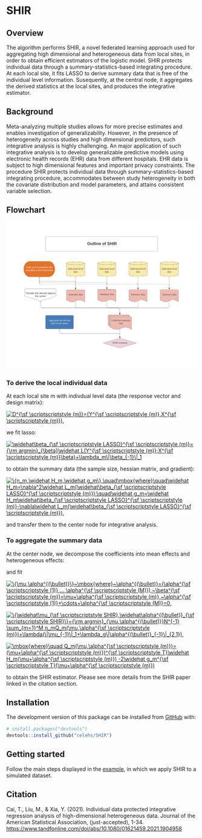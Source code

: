 
# SHIR

<!-- badges: start -->

<!-- badges: end -->

## Overview

The algorithm performs SHIR, a novel federated learning approach used
for aggregating high dimensional and heterogeneous data from local
sites, in order to obtain efficient estimators of the logistic model.
SHIR protects individual data through a summary-statistics-based
integrating procedure. At each local site, it fits LASSO to derive
summary data that is free of the individual level information.
Susequently, at the central node, it aggregates the derived statistics
at the local sites, and produces the integrative estimator.

## Background

Meta-analyzing multiple studies allows for more precise estimates and
enables investigation of generalizability. However, in the presence of
heterogeneity across studies and high dimensional predictors, such
integrative analysis is highly challenging. An major application of such
integrative analysis is to develop generalizable predictive models using
electronic health records (EHR) data from different hospitals. EHR data
is subject to high dimensional features and important privacy
constraints. The procedure SHIR protects individual data through
summary-statistics-based integrating procedure, accommodates between
study heterogeneity in both the covariate distribution and model
parameters, and attains consistent variable selection.

## Flowchart

![Algorithm flowchart](man/figures/Flowchart_SHIR.png)

### To derive the local individual data

At each local site m with indivdual level data (the response vector and design matrix):

<!-- D^{\sf \scriptscriptstyle (m)}=(Y^{\sf \scriptscriptstyle (m)},X^{\sf \scriptscriptstyle (m)}), -->

<a href="https://www.codecogs.com/eqnedit.php?latex=D^{\sf&space;\scriptscriptstyle&space;(m)}=(Y^{\sf&space;\scriptscriptstyle&space;(m)},X^{\sf&space;\scriptscriptstyle&space;(m)})," target="_blank"><img src="https://latex.codecogs.com/gif.latex?D^{\sf&space;\scriptscriptstyle&space;(m)}=(Y^{\sf&space;\scriptscriptstyle&space;(m)},X^{\sf&space;\scriptscriptstyle&space;(m)})," title="D^{\sf \scriptscriptstyle (m)}=(Y^{\sf \scriptscriptstyle (m)},X^{\sf \scriptscriptstyle (m)})," /></a>

we fit lasso:

<!-- \widehat\beta_{\sf \scriptscriptstyle LASSO}^{\sf \scriptscriptstyle (m)}={\rm argmin}_{\beta}\widehat L(Y^{\sf \scriptscriptstyle (m)};X^{\sf \scriptscriptstyle (m)}\beta)+\lambda_m\|\beta_{-1}\|_1 -->

<a href="https://www.codecogs.com/eqnedit.php?latex=\widehat\beta_{\sf&space;\scriptscriptstyle&space;LASSO}^{\sf&space;\scriptscriptstyle&space;(m)}={\rm&space;argmin}_{\beta}\widehat&space;L(Y^{\sf&space;\scriptscriptstyle&space;(m)};X^{\sf&space;\scriptscriptstyle&space;(m)}\beta)&plus;\lambda_m\|\beta_{-1}\|_1," target="_blank"><img src="https://latex.codecogs.com/gif.latex?\widehat\beta_{\sf&space;\scriptscriptstyle&space;LASSO}^{\sf&space;\scriptscriptstyle&space;(m)}={\rm&space;argmin}_{\beta}\widehat&space;L(Y^{\sf&space;\scriptscriptstyle&space;(m)};X^{\sf&space;\scriptscriptstyle&space;(m)}\beta)&plus;\lambda_m\|\beta_{-1}\|_1" title="\widehat\beta_{\sf \scriptscriptstyle LASSO}^{\sf \scriptscriptstyle (m)}={\rm argmin}_{\beta}\widehat L(Y^{\sf \scriptscriptstyle (m)};X^{\sf \scriptscriptstyle (m)}\beta)+\lambda_m\|\beta_{-1}\|_1" /></a>

to obtain the summary data (the sample size, hessian matrix, and gradient):

<!-- \{n_m,\widehat H_m,\widehat g_m\},\quad\mbox{where}\quad\widehat H_m=\nabla^2\widehat L_m(\widehat\beta_{\sf \scriptscriptstyle LASSO}^{\sf \scriptscriptstyle (m)});\quad\widehat g_m=\widehat H_m\widehat\beta_{\sf \scriptscriptstyle LASSO}^{\sf \scriptscriptstyle (m)}-\nabla\widehat L_m(\widehat\beta_{\sf \scriptscriptstyle LASSO}^{\sf \scriptscriptstyle (m)}), -->


<a href="https://www.codecogs.com/eqnedit.php?latex=\{n_m,\widehat&space;H_m,\widehat&space;g_m\},\quad\mbox{where}\quad\widehat&space;H_m=\nabla^2\widehat&space;L_m(\widehat\beta_{\sf&space;\scriptscriptstyle&space;LASSO}^{\sf&space;\scriptscriptstyle&space;(m)});\quad\widehat&space;g_m=\widehat&space;H_m\widehat\beta_{\sf&space;\scriptscriptstyle&space;LASSO}^{\sf&space;\scriptscriptstyle&space;(m)}-\nabla\widehat&space;L_m(\widehat\beta_{\sf&space;\scriptscriptstyle&space;LASSO}^{\sf&space;\scriptscriptstyle&space;(m)})," target="_blank"><img src="https://latex.codecogs.com/gif.latex?\{n_m,\widehat&space;H_m,\widehat&space;g_m\},\quad\mbox{where}\quad\widehat&space;H_m=\nabla^2\widehat&space;L_m(\widehat\beta_{\sf&space;\scriptscriptstyle&space;LASSO}^{\sf&space;\scriptscriptstyle&space;(m)});\quad\widehat&space;g_m=\widehat&space;H_m\widehat\beta_{\sf&space;\scriptscriptstyle&space;LASSO}^{\sf&space;\scriptscriptstyle&space;(m)}-\nabla\widehat&space;L_m(\widehat\beta_{\sf&space;\scriptscriptstyle&space;LASSO}^{\sf&space;\scriptscriptstyle&space;(m)})," title="\{n_m,\widehat H_m,\widehat g_m\},\quad\mbox{where}\quad\widehat H_m=\nabla^2\widehat L_m(\widehat\beta_{\sf \scriptscriptstyle LASSO}^{\sf \scriptscriptstyle (m)});\quad\widehat g_m=\widehat H_m\widehat\beta_{\sf \scriptscriptstyle LASSO}^{\sf \scriptscriptstyle (m)}-\nabla\widehat L_m(\widehat\beta_{\sf \scriptscriptstyle LASSO}^{\sf \scriptscriptstyle (m)})," /></a>

and transfer them to the center node for integrative analysis.

### To aggregate the summary data

At the center node, we decompose the coefficients into mean effects and heterogeneous effects:

<!-- \{\mu,\alpha^{(\bullet)}\}~\mbox{where}~\alpha^{(\bullet)}=(\alpha^{\sf \scriptscriptstyle (1)},...,\alpha^{\sf \scriptscriptstyle (M)}),~\beta^{\sf \scriptscriptstyle (m)}=\mu+\alpha^{\sf \scriptscriptstyle (m)},~\alpha^{\sf \scriptscriptstyle (1)}+\cdots+\alpha^{\sf \scriptscriptstyle (M)}=0, -->

and fit 

<a href="https://www.codecogs.com/eqnedit.php?latex=\{\mu,\alpha^{(\bullet)}\}~\mbox{where}~\alpha^{(\bullet)}=(\alpha^{\sf&space;\scriptscriptstyle&space;(1)},...,\alpha^{\sf&space;\scriptscriptstyle&space;(M)}),~\beta^{\sf&space;\scriptscriptstyle&space;(m)}=\mu&plus;\alpha^{\sf&space;\scriptscriptstyle&space;(m)},~\alpha^{\sf&space;\scriptscriptstyle&space;(1)}&plus;\cdots&plus;\alpha^{\sf&space;\scriptscriptstyle&space;(M)}=0," target="_blank"><img src="https://latex.codecogs.com/gif.latex?\{\mu,\alpha^{(\bullet)}\}~\mbox{where}~\alpha^{(\bullet)}=(\alpha^{\sf&space;\scriptscriptstyle&space;(1)},...,\alpha^{\sf&space;\scriptscriptstyle&space;(M)}),~\beta^{\sf&space;\scriptscriptstyle&space;(m)}=\mu&plus;\alpha^{\sf&space;\scriptscriptstyle&space;(m)},~\alpha^{\sf&space;\scriptscriptstyle&space;(1)}&plus;\cdots&plus;\alpha^{\sf&space;\scriptscriptstyle&space;(M)}=0," title="\{\mu,\alpha^{(\bullet)}\}~\mbox{where}~\alpha^{(\bullet)}=(\alpha^{\sf \scriptscriptstyle (1)},...,\alpha^{\sf \scriptscriptstyle (M)}),~\beta^{\sf \scriptscriptstyle (m)}=\mu+\alpha^{\sf \scriptscriptstyle (m)},~\alpha^{\sf \scriptscriptstyle (1)}+\cdots+\alpha^{\sf \scriptscriptstyle (M)}=0," /></a>

<a href="https://www.codecogs.com/eqnedit.php?latex=\{\widehat\mu_{\sf&space;\scriptscriptstyle&space;SHIR},\widehat\alpha^{(\bullet)}_{\sf&space;\scriptscriptstyle&space;SHIR}\}={\rm&space;argmin}_{\mu,\alpha^{(\bullet)}}N^{-1}&space;\sum_{m=1}^M&space;n_mQ_m(\mu,\alpha^{\sf&space;\scriptscriptstyle&space;(m)})&plus;\lambda(\|\mu_{-1}\|_1&plus;\lambda_g\|\alpha^{(\bullet)}_{-1}\|_{2,1})," target="_blank"><img src="https://latex.codecogs.com/gif.latex?\{\widehat\mu_{\sf&space;\scriptscriptstyle&space;SHIR},\widehat\alpha^{(\bullet)}_{\sf&space;\scriptscriptstyle&space;SHIR}\}={\rm&space;argmin}_{\mu,\alpha^{(\bullet)}}N^{-1}&space;\sum_{m=1}^M&space;n_mQ_m(\mu,\alpha^{\sf&space;\scriptscriptstyle&space;(m)})&plus;\lambda(\|\mu_{-1}\|_1&plus;\lambda_g\|\alpha^{(\bullet)}_{-1}\|_{2,1})," title="\{\widehat\mu_{\sf \scriptscriptstyle SHIR},\widehat\alpha^{(\bullet)}_{\sf \scriptscriptstyle SHIR}\}={\rm argmin}_{\mu,\alpha^{(\bullet)}}N^{-1} \sum_{m=1}^M n_mQ_m(\mu,\alpha^{\sf \scriptscriptstyle (m)})+\lambda(\|\mu_{-1}\|_1+\lambda_g\|\alpha^{(\bullet)}_{-1}\|_{2,1})," /></a>

<a href="https://www.codecogs.com/eqnedit.php?latex=\mbox{where}\quad&space;Q_m(\mu,\alpha^{\sf&space;\scriptscriptstyle&space;(m)})=(\mu&plus;\alpha^{\sf&space;\scriptscriptstyle&space;(m)})^{\sf&space;\scriptscriptstyle&space;T}\widehat&space;H_m(\mu&plus;\alpha^{\sf&space;\scriptscriptstyle&space;(m)})&space;-2\widehat&space;g_m^{\sf&space;\scriptscriptstyle&space;T}(\mu&plus;\alpha^{\sf&space;\scriptscriptstyle&space;(m)})" target="_blank"><img src="https://latex.codecogs.com/gif.latex?\mbox{where}\quad&space;Q_m(\mu,\alpha^{\sf&space;\scriptscriptstyle&space;(m)})=(\mu&plus;\alpha^{\sf&space;\scriptscriptstyle&space;(m)})^{\sf&space;\scriptscriptstyle&space;T}\widehat&space;H_m(\mu&plus;\alpha^{\sf&space;\scriptscriptstyle&space;(m)})&space;-2\widehat&space;g_m^{\sf&space;\scriptscriptstyle&space;T}(\mu&plus;\alpha^{\sf&space;\scriptscriptstyle&space;(m)})" title="\mbox{where}\quad Q_m(\mu,\alpha^{\sf \scriptscriptstyle (m)})=(\mu+\alpha^{\sf \scriptscriptstyle (m)})^{\sf \scriptscriptstyle T}\widehat H_m(\mu+\alpha^{\sf \scriptscriptstyle (m)}) -2\widehat g_m^{\sf \scriptscriptstyle T}(\mu+\alpha^{\sf \scriptscriptstyle (m)})" /></a>

<!-- \{\widehat\mu_{\sf \scriptscriptstyle SHIR},\widehat\alpha^{(\bullet)}_{\sf \scriptscriptstyle SHIR}\}={\rm argmin}_{\mu,\alpha^{(\bullet)}}N^{-1} \sum_{m=1}^M n_mQ_m(\mu,\alpha^{\sf \scriptscriptstyle (m)})+\lambda(\|\mu_{-1}\|_1+\lambda_g\|\alpha^{(\bullet)}_{-1}\|_{2,1}), -->

<!--\mbox{where}\quad Q_m(\mu,\alpha^{\sf \scriptscriptstyle (m)})=(\mu+\alpha^{\sf \scriptscriptstyle (m)})^{\sf \scriptscriptstyle T}\widehat H_m(\mu+\alpha^{\sf \scriptscriptstyle (m)}) -2\widehat g_m^{\sf \scriptscriptstyle T}(\mu+\alpha^{\sf \scriptscriptstyle (m)}) -->

to obtain the SHIR estimator. Please see more details from the SHIR paper linked in the citation section.

## Installation

<!-- You can install the stable version of SHIR from [CRAN](https://CRAN.R-project.org) with: -->

<!-- ``` r -->

<!-- install.packages("SHIR") -->

<!-- ``` -->

The development version of this package can be installed from
[GitHub](https://github.com/) with:

``` r
# install.packages("devtools")
devtools::install_github("celehs/SHIR")
```

## Getting started

Follow the main steps displayed in the
[example](file:///Users/clara-lea/Documents/GitHub/SHIR/docs/articles/run_example.html),
in which we apply SHIR to a simulated dataset.

## Citation

Cai, T., Liu, M., & Xia, Y. (2021). Individual data protected
integrative regression analysis of high-dimensional heterogeneous data.
Journal of the American Statistical Association, (just-accepted), 1-34.
<https://www.tandfonline.com/doi/abs/10.1080/01621459.2021.1904958>


